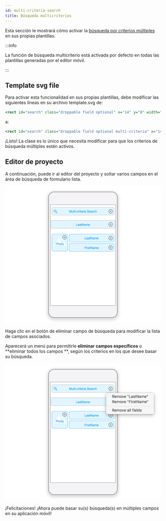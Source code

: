 ```yaml
---
id: multi-criteria-search
title: Búsqueda multicriterios
---
```



Esta sección le mostrará cómo activar la [búsqueda por criterios múltiples](../../project-definition/forms#multi-criteria-search) en sus propias plantillas.

:::info

La función de búsqueda multicriterio está activada por defecto en todas las plantillas generadas por el editor móvil.

:::

## Template svg file

Para activar esta funcionalidad en sus propias plantillas, debe modificar las siguientes líneas en su archivo template.svg de:

```xml
<rect id="search" class="droppable field optional" x="14" y="0" width="238" height="30" stroke-dasharray="5,2" ios:type="0,1,2,4,8,9,11,25,35" ios:bind="searchableField"/>

```

a:

```xml
<rect id="search" class="droppable field optional multi-criteria" x="14" y="0" width="238" height="30" stroke-dasharray="5,2" ios:type="0,1,2,4,8,9,11,25,35" ios:bind="searchableField"/>

```

¡Listo! La clase es lo único que necesita modificar para que los criterios de búsqueda múltiples estén activos.

## Editor de proyecto

A continuación, puede ir al editor del proyecto y soltar varios campos en el área de búsqueda de formulario lista.

![Multi-criteria search in the project editor](img/multi-criteria-search-forms-section.png)

Haga clic en el botón de eliminar campo de búsqueda para modificar la lista de campos asociados.

Aparecerá un menú para permitirle **eliminar campos específicos** o **eliminar todos los campos **, según los criterios en los que desee basar su búsqueda.

![Modify Multi-criteria search fields](img/multi-criteria-search-forms-section-remove-fields.png)

¡Felicitaciones! ¡Ahora puede basar su(s) búsqueda(s) en múltiples campos en su aplicación móvil!
